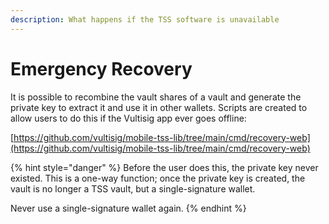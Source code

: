 ```yaml
---
description: What happens if the TSS software is unavailable
---
```


# Emergency Recovery

It is possible to recombine the vault shares of a vault and generate the private key to extract it and use it in other wallets. Scripts are created to allow users to do this if the Vultisig app ever goes offline:

[https://github.com/vultisig/mobile-tss-lib/tree/main/cmd/recovery-web](https://github.com/vultisig/mobile-tss-lib/tree/main/cmd/recovery-web)

{% hint style="danger" %}
Before the user does this, the private key never existed. This is a one-way function; once the private key is created, the vault is no longer a TSS vault, but a single-signature wallet.

Never use a single-signature wallet again.
{% endhint %}
